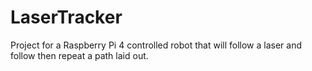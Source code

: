 # LaserTracker
Project for a Raspberry Pi 4 controlled robot that will follow a laser and follow then repeat a path laid out.
